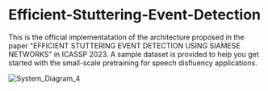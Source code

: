# Efficient-Stuttering-Event-Detection

This is the official implementatation of the architecture proposed in the paper "EFFICIENT STUTTERING EVENT DETECTION USING SIAMESE NETWORKS" in ICASSP 2023.
A sample dataset is provided to help you get started with the small-scale pretraining for speech disfluency applications.



![System_Diagram_4](https://user-images.githubusercontent.com/31245081/235004627-3b33d356-72af-4504-9300-2ec7c063e095.png)
